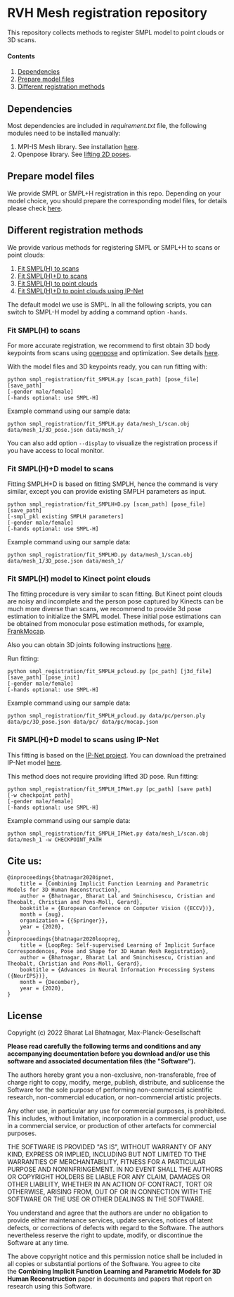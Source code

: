 # RVH Mesh registration repository
This repository collects methods to register SMPL model to point clouds or 3D scans.

#### Contents
1. [Dependencies](#a-namerun-enva-running-environment)
2. [Prepare model files](#a-nameprep-modela-prepare-model-files)
3. [Different registration methods](#a-namereg-methodsa-different-registration-methods)

## <a name="run-env"></a> Dependencies
Most dependencies are included in *requirement.txt* file, the following modules need to be installed manually:
1. MPI-IS Mesh library. See installation [here](https://github.com/MPI-IS/mesh).
2. Openpose library. See [lifting 2D poses](docs/lift_kpts.md).

## <a name="prep-model"></a> Prepare model files
We provide SMPL or SMPL+H registration in this repo. Depending on your model choice, you should prepare the corresponding model files, for details please check [here](docs/prep_smpl.md).

## <a name="reg-methods"></a> Different registration methods
We provide various methods for registering SMPL or SMPL+H to scans or point clouds:
1. [Fit SMPL(H) to scans](#fit-smplh)
2. [Fit SMPL(H)+D to scans](#fit-smplh+d)
3. [Fit SMPL(H) to point clouds](#fit-smplh-pc)
4. [Fit SMPL(H)+D to point clouds using IP-Net](#fit-smplh-pc-ipnet)

The default model we use is SMPL. In all the following scripts, you can switch to SMPL-H model by adding a command option `-hands`. 

### <a name="fit-smplh"></a> Fit SMPL(H) to scans
For more accurate registration, we recommend to first obtain 3D body keypoints from scans using [openpose](https://github.com/CMU-Perceptual-Computing-Lab/openpose) and optimization. See details [here](docs/lift_kpts.md). 

With the model files and 3D keypoints ready, you can run fitting with:
```
python smpl_registration/fit_SMPLH.py [scan_path] [pose_file] [save_path] 
[-gender male/female]
[-hands optional: use SMPL-H]
```
Example command using our sample data:
```angular2html
python smpl_registration/fit_SMPLH.py data/mesh_1/scan.obj data/mesh_1/3D_pose.json data/mesh_1/
```
You can also add option `--display` to visualize the registration process if you have access to local monitor. 

### <a name="fit-smplh+d"></a> Fit SMPL(H)+D model to scans
Fitting SMPLH+D is based on fitting SMPLH, hence the command is very similar, except you can provide existing SMPLH parameters as input. 
```
python smpl_registration/fit_SMPLH+D.py [scan_path] [pose_file] [save_path] 
[-smpl_pkl existing SMPLH parameters] 
[-gender male/female] 
[-hands optional: use SMPL-H]
```
Example command using our sample data:
```angular2html
python smpl_registration/fit_SMPLHD.py data/mesh_1/scan.obj data/mesh_1/3D_pose.json data/mesh_1/ 
```

### <a name="fit-smplh-pc"></a> Fit SMPL(H) model to Kinect point clouds
The fitting procedure is very similar to scan fitting. But Kinect point clouds are noisy and incomplete and the person pose captured by Kinects can be much more diverse than scans, we recommend to provide 3d pose estimation to initialize the SMPL model. These initial pose estimations can be obtained from monocular pose estimation methods, for example, [FrankMocap](https://github.com/facebookresearch/frankmocap).

Also you can obtain 3D joints following instructions [here](docs/lift_kpts.md).

Run fitting:
```
python smpl_registration/fit_SMPLH_pcloud.py [pc_path] [j3d_file] [save_path] [pose_init]
[-gender male/female]
[-hands optional: use SMPL-H]
```
Example command using our sample data:
```angular2html
python smpl_registration/fit_SMPLH_pcloud.py data/pc/person.ply data/pc/3D_pose.json data/pc/ data/pc/mocap.json
```

### <a name="fit-smplh-pc-ipnet"></a> Fit SMPL(H)+D model to scans using IP-Net 
This fitting is based on the [IP-Net project](https://github.com/bharat-b7/IPNet). You can download the pretrained IP-Net model [here](https://datasets.d2.mpi-inf.mpg.de/IPNet2020/IPNet_p5000_01_exp_id01.zip).

This method does not require providing lifted 3D pose. Run fitting:
```
python smpl_registration/fit_SMPLH_IPNet.py [pc_path] [save path]
[-w checkpoint path]  
[-gender male/female] 
[-hands optional: use SMPL-H]
```
Example command using our sample data:
```angular2html
python smpl_registration/fit_SMPLH_IPNet.py data/mesh_1/scan.obj data/mesh_1 -w CHECKPOINT_PATH
```

## Cite us:
```
@inproceedings{bhatnagar2020ipnet,
    title = {Combining Implicit Function Learning and Parametric Models for 3D Human Reconstruction},
    author = {Bhatnagar, Bharat Lal and Sminchisescu, Cristian and Theobalt, Christian and Pons-Moll, Gerard},
    booktitle = {European Conference on Computer Vision ({ECCV})},
    month = {aug},
    organization = {{Springer}},
    year = {2020},
}
@inproceedings{bhatnagar2020loopreg,
    title = {LoopReg: Self-supervised Learning of Implicit Surface Correspondences, Pose and Shape for 3D Human Mesh Registration},
    author = {Bhatnagar, Bharat Lal and Sminchisescu, Cristian and Theobalt, Christian and Pons-Moll, Gerard},
    booktitle = {Advances in Neural Information Processing Systems ({NeurIPS})},
    month = {December},
    year = {2020},
}
```

## License

Copyright (c) 2022 Bharat Lal Bhatnagar, Max-Planck-Gesellschaft

**Please read carefully the following terms and conditions and any accompanying documentation before you download and/or use this software and associated documentation files (the "Software").**

The authors hereby grant you a non-exclusive, non-transferable, free of charge right to copy, modify, merge, publish, distribute, and sublicense the Software for the sole purpose of performing non-commercial scientific research, non-commercial education, or non-commercial artistic projects.

Any other use, in particular any use for commercial purposes, is prohibited. This includes, without limitation, incorporation in a commercial product, use in a commercial service, or production of other artefacts for commercial purposes.

THE SOFTWARE IS PROVIDED "AS IS", WITHOUT WARRANTY OF ANY KIND, EXPRESS OR IMPLIED, INCLUDING BUT NOT LIMITED TO THE WARRANTIES OF MERCHANTABILITY, FITNESS FOR A PARTICULAR PURPOSE AND NONINFRINGEMENT. IN NO EVENT SHALL THE AUTHORS OR COPYRIGHT HOLDERS BE LIABLE FOR ANY CLAIM, DAMAGES OR OTHER LIABILITY, WHETHER IN AN ACTION OF CONTRACT, TORT OR OTHERWISE, ARISING FROM, OUT OF OR IN CONNECTION WITH THE SOFTWARE OR THE USE OR OTHER DEALINGS IN THE SOFTWARE.

You understand and agree that the authors are under no obligation to provide either maintenance services, update services, notices of latent defects, or corrections of defects with regard to the Software. The authors nevertheless reserve the right to update, modify, or discontinue the Software at any time.

The above copyright notice and this permission notice shall be included in all copies or substantial portions of the Software. You agree to cite the **Combining Implicit Function Learning and Parametric Models for 3D Human Reconstruction** paper in documents and papers that report on research using this Software.
